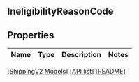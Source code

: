 ## IneligibilityReasonCode

## Properties

Name | Type | Description | Notes
------------ | ------------- | ------------- | -------------

[[ShippingV2 Models]](../) [[API list]](../../Api) [[README]](../../../README.md)
